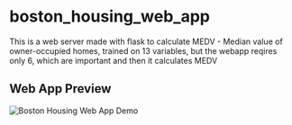# boston_housing_web_app
 This is a web server made with flask to calculate MEDV - Median value of owner-occupied homes, trained on 13 variables, but the webapp reqires only 6, which are important and then it calculates MEDV


## Web App Preview
![Boston Housing Web App Demo](https://github.com/itzsshashank/boston_housing_web_app/blob/main/Assets/boston_project_final%20(1).gif)
